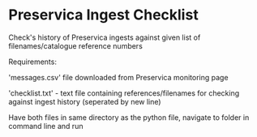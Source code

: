 # Preservica Ingest Checklist

Check's history of Preservica ingests against given list of filenames/catalogue reference numbers

Requirements:

'messages.csv' file downloaded from Preservica monitoring page

'checklist.txt' - text file containing references/filenames for checking against ingest history (seperated by new line)

Have both files in same directory as the python file, navigate to folder in command line and run
